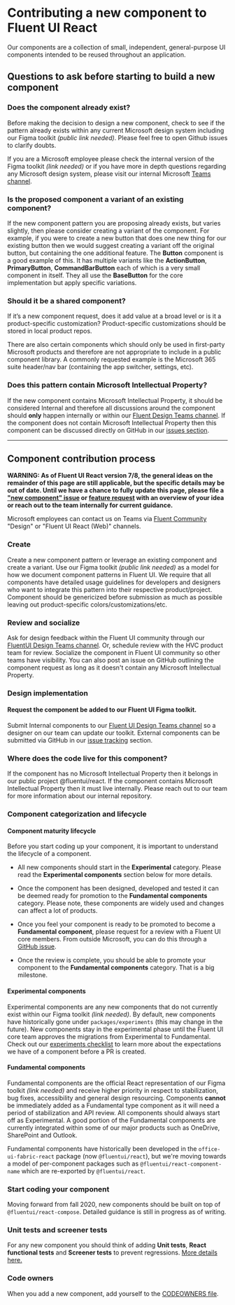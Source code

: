 # Contributing a new component to Fluent UI React

Our components are a collection of small, independent, general-purpose UI components intended to be reused throughout an application.

## Questions to ask before starting to build a new component

### Does the component already exist?

Before making the decision to design a new component, check to see if the pattern already exists within any current Microsoft design system including our Figma toolkit _(public link needed)_. Please feel free to open Github issues to clarify doubts.

If you are a Microsoft employee please check the internal version of the Figma toolkit _(link needed)_ or if you have more in depth questions regarding any Microsoft design system, please visit our internal Microsoft [Teams channel](https://teams.microsoft.com/l/channel/19%3ab743ef5589594c2e8a28b720003cb2ea%40thread.skype/Design?groupId=ffe264f2-14d0-48b5-9384-64f808b81294&tenantId=72f988bf-86f1-41af-91ab-2d7cd011db47).

### Is the proposed component a variant of an existing component?

If the new component pattern you are proposing already exists, but varies slightly, then please consider creating a variant of the component. For example, if you were to create a new button that does one new thing for our existing button then we would suggest creating a variant off the original button, but containing the one additional feature. The **Button** component is a good example of this. It has multiple variants like the **ActionButton**, **PrimaryButton**, **CommandBarButton** each of which is a very small component in itself. They all use the **BaseButton** for the core implementation but apply specific variations.

### Should it be a shared component?​

If it’s a new component request, does it add value at a broad level or is it a product-specific customization?​ Product-specific customizations should be stored in local product repos.

There are also certain components which should only be used in first-party Microsoft products and therefore are not appropriate to include in a public component library. A commonly requested example is the Microsoft 365 suite header/nav bar (containing the app switcher, settings, etc).

### Does this pattern contain Microsoft Intellectual Property?

If the new component contains Microsoft Intellectual Property, it should be considered Internal and therefore all discussions around the component should **only** happen internally or within our [Fluent Design Teams channel](https://teams.microsoft.com/l/channel/19%3ab743ef5589594c2e8a28b720003cb2ea%40thread.skype/Design?groupId=ffe264f2-14d0-48b5-9384-64f808b81294&tenantId=72f988bf-86f1-41af-91ab-2d7cd011db47). If the component does not contain Microsoft Intellectual Property then this component can be discussed directly on GitHub in our [issues section](https://github.com/microsoft/fluentui/issues).

---

## Component contribution process

**WARNING: As of Fluent UI React version 7/8, the general ideas on the remainder of this page are still applicable, but the specific details may be out of date. Until we have a chance to fully update this page, please file a ["new component" issue](https://github.com/microsoft/fluentui/issues/new?template=new_component.md) or [feature request](https://github.com/microsoft/fluentui/issues/new?template=feature_request.md) with an overview of your idea or reach out to the team internally for current guidance.**

Microsoft employees can contact us on Teams via [Fluent Community](https://teams.microsoft.com/l/team/19%3ab207e5bce1cf40f0bcfbc6a60b8a7682%40thread.skype/conversations?groupId=ffe264f2-14d0-48b5-9384-64f808b81294&tenantId=72f988bf-86f1-41af-91ab-2d7cd011db47) "Design" or "Fluent UI React (Web)" channels.

### Create

Create a new component pattern or leverage an existing component and create a variant. Use our Figma toolkit _(public link needed)_ as a model for how we document component patterns in Fluent UI. ​We require that all components have detailed usage guidelines for developers and designers who want to integrate this pattern into their respective product/project. Component should be genericized before submission as much as possible leaving out product-specific colors/customizations/etc.

### Review and socialize​

Ask for design feedback within the Fluent UI community through our [FluentUI Design Teams channel](https://teams.microsoft.com/l/channel/19%3ab743ef5589594c2e8a28b720003cb2ea%40thread.skype/Design?groupId=ffe264f2-14d0-48b5-9384-64f808b81294&tenantId=72f988bf-86f1-41af-91ab-2d7cd011db47). Or, schedule review with the HVC product team for review. Socialize the component in Fluent UI community so other teams have visibility. ​You can also post an issue on GitHub outlining the component request as long as it doesn't contain any Microsoft Intellectual Property.

### Design implementation

#### Request the component be added to our Fluent UI Figma toolkit.

Submit Internal components to our [Fluent UI Design Teams channel](https://teams.microsoft.com/l/channel/19%3ab743ef5589594c2e8a28b720003cb2ea%40thread.skype/Design?groupId=ffe264f2-14d0-48b5-9384-64f808b81294&tenantId=72f988bf-86f1-41af-91ab-2d7cd011db47) so a designer on our team can update our toolkit. External components can be submitted via GitHub in our [issue tracking](https://github.com/microsoft/fluentui/issues) section.

### Where does the code live for this component?

If the component has no Microsoft Intellectual Property then it belongs in our public project @fluentui/react. If the component contains Microsoft Intellectual Property then it must live internally. Please reach out to our team for more information about our internal repository.

### Component categorization and lifecycle

#### Component maturity lifecycle

Before you start coding up your component, it is important to understand the lifecycle of a component.

- All new components should start in the **Experimental** category. Please read the **Experimental components** section below for more details.

- Once the component has been designed, developed and tested it can be deemed ready for promotion to the **Fundamental components** category. Please note, these components are widely used and changes can affect a lot of products.

- Once you feel your component is ready to be promoted to become a **Fundamental component**, please request for a review with a Fluent UI core members. From outside Microsoft, you can do this through a [GitHub issue](https://github.com/microsoft/fluentui/issues).

- Once the review is complete, you should be able to promote your component to the **Fundamental components** category. That is a big milestone.

#### Experimental components

Experimental components are any new components that do not currently exist within our Figma toolkit _(link needed)_. By default, new components have historically gone under `packages/experiments` (this may change in the future). New components stay in the experimental phase until the Fluent UI core team approves the migrations from Experimental to Fundamental. Check out our [experiments checklist](Experimental-Component-Checklist) to learn more about the expectations we have of a component before a PR is created.

#### Fundamental components

Fundamental components are the official React representation of our Figma toolkit _(link needed)_ and receive higher priority in respect to stabilization, bug fixes, accessibility and general design resourcing. Components **cannot** be immediately added as a Fundamental type component as it will need a period of stabilization and API review. All components should always start off as Experimental. A good portion of the Fundamental components are currently integrated within some of our major products such as OneDrive, SharePoint and Outlook.

Fundamental components have historically been developed in the `office-ui-fabric-react` package (now `@fluentui/react`), but we're moving towards a model of per-component packages such as `@fluentui/react-component-name` which are re-exported by `@fluentui/react`.

### Start coding your component

Moving forward from fall 2020, new components should be built on top of `@fluentui/react-compose`. Detailed guidance is still in progress as of writing.

### Unit tests and screener tests

For any new component you should think of adding **Unit tests**, **React functional tests** and **Screener tests** to prevent regressions. [More details here.](Testing)

### Code owners

When you add a new component, add yourself to the [CODEOWNERS file](https://github.com/microsoft/fluentui/blob/master/.github/CODEOWNERS).

